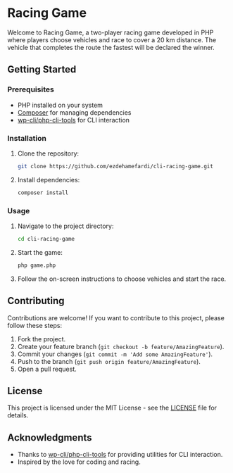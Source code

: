 # Racing Game

Welcome to Racing Game, a two-player racing game developed in PHP where players choose vehicles and race to cover a 20 km distance. The vehicle that completes the route the fastest will be declared the winner.

## Getting Started

### Prerequisites

- PHP installed on your system
- [Composer](https://getcomposer.org/) for managing dependencies
- [wp-cli/php-cli-tools](https://github.com/wp-cli/php-cli-tools) for CLI interaction

### Installation

1. Clone the repository:

   ```bash
   git clone https://github.com/ezdehamefardi/cli-racing-game.git
   ```

2. Install dependencies:

   ```bash
   composer install
   ```

### Usage

1. Navigate to the project directory:

   ```bash
   cd cli-racing-game
   ```

2. Start the game:

   ```bash
   php game.php
   ```

3. Follow the on-screen instructions to choose vehicles and start the race.

## Contributing

Contributions are welcome! If you want to contribute to this project, please follow these steps:

1. Fork the project.
2. Create your feature branch (`git checkout -b feature/AmazingFeature`).
3. Commit your changes (`git commit -m 'Add some AmazingFeature'`).
4. Push to the branch (`git push origin feature/AmazingFeature`).
5. Open a pull request.

## License

This project is licensed under the MIT License - see the [LICENSE](LICENSE) file for details.

## Acknowledgments

- Thanks to [wp-cli/php-cli-tools](https://github.com/wp-cli/php-cli-tools) for providing utilities for CLI interaction.
- Inspired by the love for coding and racing.